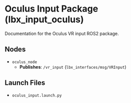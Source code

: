 # Oculus Input Package (lbx_input_oculus)

Documentation for the Oculus VR input ROS2 package.

## Nodes

- `oculus_node`
  - **Publishes**: `/vr_input` (`lbx_interfaces/msg/VRInput`)

## Launch Files

- `oculus_input.launch.py`
